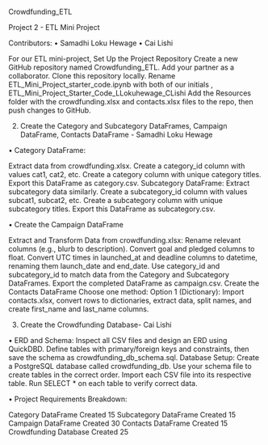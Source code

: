 Crowdfunding_ETL

 Project 2 - ETL Mini Project
 
Contributors:
•	Samadhi Loku Hewage
•	Cai Lishi


For our ETL mini-project,
Set Up the Project Repository
Create a new GitHub repository named Crowdfunding_ETL.
Add your partner as a collaborator.
Clone this repository locally.
Rename ETL_Mini_Project_starter_code.ipynb with both of our  initials , ETL_Mini_Project_Starter_Code_LLokuhewage_CLishi
Add the Resources folder with the crowdfunding.xlsx and contacts.xlsx files to the  repo, then push changes to GitHub.




2.	 Create the Category and Subcategory DataFrames, Campaign DataFrame, Contacts DataFrame  - Samadhi Loku Hewage
   
•	Category DataFrame:

Extract data from crowdfunding.xlsx.
Create a category_id column with values cat1, cat2, etc.
Create a category column with unique category titles.
Export this DataFrame as category.csv.
Subcategory DataFrame:
Extract subcategory data similarly.
Create a subcategory_id column with values subcat1, subcat2, etc.
Create a subcategory column with unique subcategory titles.
Export this DataFrame as subcategory.csv.



•	Create the Campaign DataFrame

Extract and Transform Data from crowdfunding.xlsx:
Rename relevant columns (e.g., blurb to description).
Convert goal and pledged columns to float.
Convert UTC times in launched_at and deadline columns to datetime, renaming them launch_date and end_date.
Use category_id and subcategory_id to match data from the Category and Subcategory DataFrames.
Export the completed DataFrame as campaign.csv.
Create the Contacts DataFrame
Choose one method:
Option 1 (Dictionary): Import contacts.xlsx, convert rows to dictionaries, extract data, split names, and create first_name and last_name columns.

3.	Create the Crowdfunding Database- Cai Lishi
   
•	ERD and Schema:
Inspect all CSV files and design an ERD using QuickDBD.
Define tables with primary/foreign keys and constraints, then save the schema as crowdfunding_db_schema.sql.
Database Setup:
Create a PostgreSQL database called crowdfunding_db.
Use your schema file to create tables in the correct order.
Import each CSV file into its respective table.
Run SELECT * on each table to verify correct data.



•	Project Requirements Breakdown:

Category DataFrame Created	15
Subcategory DataFrame Created	15
Campaign DataFrame Created	30
Contacts DataFrame Created	15
Crowdfunding Database Created	25
